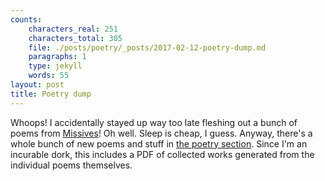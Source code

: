 ```yaml
---
counts:
    characters_real: 251
    characters_total: 305
    file: ./posts/poetry/_posts/2017-02-12-poetry-dump.md
    paragraphs: 1
    type: jekyll
    words: 55
layout: post
title: Poetry dump
---
```


Whoops! I accidentally stayed up way too late fleshing out a bunch of poems from [Missives](/fiction/missives)! Oh well. Sleep is cheap, I guess. Anyway, there's a whole bunch of new poems and stuff in [the poetry section](/poetry). Since I'm an incurable dork, this includes a PDF of collected works generated from the individual poems themselves.
